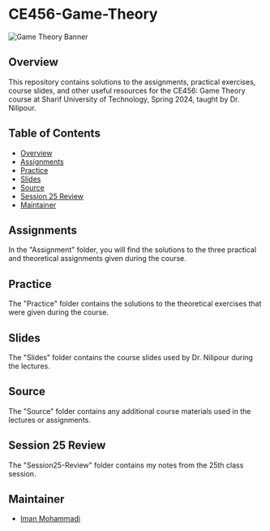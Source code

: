 # CE456-Game-Theory

![Game Theory Banner]([link-to-banner-image](https://github.com/Imanm02/CE456-Game-Theory/blob/main/GameTheory-Background.png))

## Overview

This repository contains solutions to the assignments, practical exercises, course slides, and other useful resources for the CE456: Game Theory course at Sharif University of Technology, Spring 2024, taught by Dr. Nilipour.

## Table of Contents

- [Overview](#overview)
- [Assignments](#assignments)
- [Practice](#practice)
- [Slides](#slides)
- [Source](#source)
- [Session 25 Review](#session-25-review)
- [Maintainer](#Maintainer)

## Assignments

In the "Assignment" folder, you will find the solutions to the three practical and theoretical assignments given during the course.
## Practice

The "Practice" folder contains the solutions to the theoretical exercises that were given during the course.

## Slides

The "Slides" folder contains the course slides used by Dr. Nilipour during the lectures.

## Source

The "Source" folder contains any additional course materials used in the lectures or assignments.

## Session 25 Review

The "Session25-Review" folder contains my notes from the 25th class session.

## Maintainer

- [Iman Mohammadi](https://github.com/Imanm02)
